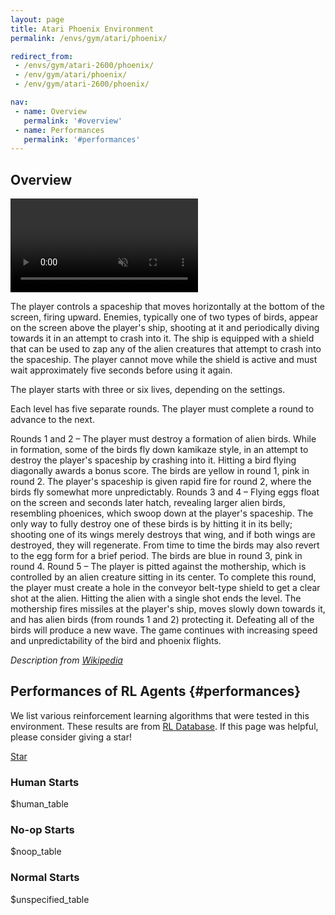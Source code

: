 ```yaml
---
layout: page
title: Atari Phoenix Environment
permalink: /envs/gym/atari/phoenix/

redirect_from:
 - /envs/gym/atari-2600/phoenix/
 - /env/gym/atari/phoenix/
 - /env/gym/atari-2600/phoenix/

nav:
 - name: Overview
   permalink: '#overview'
 - name: Performances
   permalink: '#performances'
---
```



## Overview

<video autoplay muted loop controls>
  <source src="{{ 'assets/_pages/envs/gym/atari/phoenix.mp4' | absolute_url }}" type="video/mp4">
</video>

The player controls a spaceship that moves horizontally at the bottom of the screen, firing upward. Enemies, typically one of two types of birds, appear on the screen above the player's ship, shooting at it and periodically diving towards it in an attempt to crash into it. The ship is equipped with a shield that can be used to zap any of the alien creatures that attempt to crash into the spaceship. The player cannot move while the shield is active and must wait approximately five seconds before using it again.

The player starts with three or six lives, depending on the settings.

Each level has five separate rounds. The player must complete a round to advance to the next.

Rounds 1 and 2 – The player must destroy a formation of alien birds. While in formation, some of the birds fly down kamikaze style, in an attempt to destroy the player's spaceship by crashing into it. Hitting a bird flying diagonally awards a bonus score. The birds are yellow in round 1, pink in round 2. The player's spaceship is given rapid fire for round 2, where the birds fly somewhat more unpredictably.
Rounds 3 and 4 – Flying eggs float on the screen and seconds later hatch, revealing larger alien birds, resembling phoenices, which swoop down at the player's spaceship. The only way to fully destroy one of these birds is by hitting it in its belly; shooting one of its wings merely destroys that wing, and if both wings are destroyed, they will regenerate. From time to time the birds may also revert to the egg form for a brief period. The birds are blue in round 3, pink in round 4.
Round 5 – The player is pitted against the mothership, which is controlled by an alien creature sitting in its center. To complete this round, the player must create a hole in the conveyor belt-type shield to get a clear shot at the alien. Hitting the alien with a single shot ends the level. The mothership fires missiles at the player's ship, moves slowly down towards it, and has alien birds (from rounds 1 and 2) protecting it. Defeating all of the birds will produce a new wave.
The game continues with increasing speed and unpredictability of the bird and phoenix flights.

*Description from [Wikipedia](https://en.wikipedia.org/wiki/Phoenix_%28video_game%29)*


## Performances of RL Agents {#performances}

We list various reinforcement learning algorithms that were tested in this environment. These results are from [RL Database](https://github.com/seungjaeryanlee/rldb). If this page was helpful, please consider giving a star!

<!-- Place this tag where you want the button to render. -->
<a class="github-button" href="https://github.com/seungjaeryanlee/rldb" data-icon="octicon-star" data-size="large" data-show-count="true" aria-label="Star seungjaeryanlee/rldb on GitHub">Star</a>
<!-- Place this tag in your head or just before your close body tag. -->
<script async defer src="https://buttons.github.io/buttons.js"></script>

### Human Starts

$human_table

### No-op Starts

$noop_table

### Normal Starts

$unspecified_table
